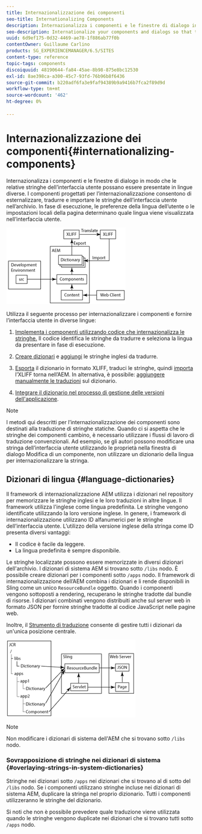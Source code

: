 ```yaml
---
title: Internazionalizzazione dei componenti
seo-title: Internationalizing Components
description: Internazionalizza i componenti e le finestre di dialogo in modo che le loro stringhe di interfaccia possano essere presentate in diverse lingue
seo-description: Internationalize your components and dialogs so that their UI strings can be presented in different languages
uuid: 6d9ef175-0d32-4469-ae78-1f886ab77f0b
contentOwner: Guillaume Carlino
products: SG_EXPERIENCEMANAGER/6.5/SITES
content-type: reference
topic-tags: components
discoiquuid: 48190644-fa84-45ae-8b98-875e8bc12530
exl-id: 8ae398ca-a300-45c7-93fd-76b96b8f6436
source-git-commit: b220adf6fa3e9faf94389b9a9416b7fca2f89d9d
workflow-type: tm+mt
source-wordcount: '462'
ht-degree: 0%

---
```


# Internazionalizzazione dei componenti{#internationalizing-components}

Internazionalizza i componenti e le finestre di dialogo in modo che le relative stringhe dell’interfaccia utente possano essere presentate in lingue diverse. I componenti progettati per l’internazionalizzazione consentono di esternalizzare, tradurre e importare le stringhe dell’interfaccia utente nell’archivio. In fase di esecuzione, le preferenze della lingua dell’utente o le impostazioni locali della pagina determinano quale lingua viene visualizzata nell’interfaccia utente.

![chlimage_1-9](assets/chlimage_1-9a.png)

Utilizza il seguente processo per internazionalizzare i componenti e fornire l’interfaccia utente in diverse lingue:

1. [Implementa i componenti utilizzando codice che internazionalizza le stringhe.](/help/sites-developing/i18n-dev.md) Il codice identifica le stringhe da tradurre e seleziona la lingua da presentare in fase di esecuzione.
1. [Creare dizionari](/help/sites-developing/i18n-translator.md#creating-a-dictionary) e [aggiungi](/help/sites-developing/i18n-translator.md#adding-changing-and-removing-strings) le stringhe inglesi da tradurre.

1. [Esporta](/help/sites-developing/i18n-translator.md#exporting-a-dictionary) il dizionario in formato XLIFF, traduci le stringhe, quindi [importa](/help/sites-developing/i18n-translator.md#importing-a-dictionary) l’XLIFF torna nell’AEM. In alternativa, è possibile: [aggiungere manualmente le traduzioni](/help/sites-developing/i18n-translator.md#editing-translated-strings) sul dizionario.

1. [Integrare il dizionario nel processo di gestione delle versioni dell&#39;applicazione](/help/sites-developing/i18n-translator.md#publishing-dictionaries).

>[!NOTE]
>
>I metodi qui descritti per l’internazionalizzazione dei componenti sono destinati alla traduzione di stringhe statiche. Quando ci si aspetta che le stringhe dei componenti cambino, è necessario utilizzare i flussi di lavoro di traduzione convenzionali. Ad esempio, se gli autori possono modificare una stringa dell’interfaccia utente utilizzando le proprietà nella finestra di dialogo Modifica di un componente, non utilizzare un dizionario della lingua per internazionalizzare la stringa.

## Dizionari di lingua {#language-dictionaries}

Il framework di internazionalizzazione AEM utilizza i dizionari nel repository per memorizzare le stringhe inglesi e le loro traduzioni in altre lingue. Il framework utilizza l&#39;inglese come lingua predefinita. Le stringhe vengono identificate utilizzando la loro versione inglese. In genere, i framework di internazionalizzazione utilizzano ID alfanumerici per le stringhe dell’interfaccia utente. L’utilizzo della versione inglese della stringa come ID presenta diversi vantaggi:

* Il codice è facile da leggere.
* La lingua predefinita è sempre disponibile.

Le stringhe localizzate possono essere memorizzate in diversi dizionari dell&#39;archivio. I dizionari di sistema AEM si trovano sotto `/libs` nodo. È possibile creare dizionari per i componenti sotto `/apps` nodo. Il framework di internazionalizzazione dell’AEM combina i dizionari e li rende disponibili in Sling come un unico `ResourceBundle` oggetto. Quando i componenti vengono sottoposti a rendering, recuperano le stringhe tradotte dal bundle di risorse. I dizionari combinati vengono distribuiti anche sul server web in formato JSON per fornire stringhe tradotte al codice JavaScript nelle pagine web.

Inoltre, il [Strumento di traduzione](/help/sites-developing/i18n-translator.md) consente di gestire tutti i dizionari da un&#39;unica posizione centrale.

![chlimage_1-10](assets/chlimage_1-10a.png)

>[!NOTE]
>
>Non modificare i dizionari di sistema dell&#39;AEM che si trovano sotto `/libs` nodo.

### Sovrapposizione di stringhe nei dizionari di sistema {#overlaying-strings-in-system-dictionaries}

Stringhe nei dizionari sotto `/apps` nei dizionari che si trovano al di sotto del `/libs` nodo. Se i componenti utilizzano stringhe incluse nei dizionari di sistema AEM, duplicare la stringa nel proprio dizionario. Tutti i componenti utilizzeranno le stringhe del dizionario.

Si noti che non è possibile prevedere quale traduzione viene utilizzata quando le stringhe vengono duplicate nei dizionari che si trovano tutti sotto `/apps` nodo.
